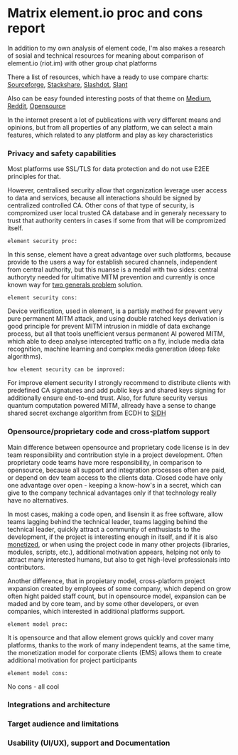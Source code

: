 # Matrix element.io proc and cons report

In addition to my own analysis of element code, I'm also makes a research of sosial and technical resources for meaning about comparison of element.io (riot.im) with other group chat platforms

There a list of resources, which have a ready to use compare charts:
[Sourceforge](https://sourceforge.net/software/compare/Discord-vs-Element-Messenger-vs-Mattermost-vs-Slack/), 
[Stackshare](https://stackshare.io/stackups/discord-vs-mattermost-vs-riot-im0), 
[Slashdot](https://slashdot.org/software/comparison/Discord-vs-Element-Messenger-vs-Mattermost-vs-Slack/), 
[Slant](https://www.slant.co/topics/10806/versus/~mattermost_vs_slack_vs_discord)

Also can be easy founded interesting posts of that theme on [Medium](https://medium.com/ignation/time-to-replace-slack-who-will-win-mattermost-or-riot-matrix-a090e9cdc219), [Reddit](https://www.reddit.com/r/selfhosted/comments/7k471o/zulip_vs_rocketchat_vs_mattermost_vs_riotim_slack/), [Opensource](https://opensource.com/alternatives/slack) 

In the internet present a lot of publications with very different means and opinions, but from all properties of any platform, we can select a main features, which related to any platform and play as key characteristics

### Privacy and safety capabilities

Most platforms use SSL/TLS for data protection and do not use E2EE principles for that. 

However, centralised security allow that organization leverage user access to data and services, because all interactions should be signed by centralized controlled CA.
Other cons of that type of security, is compromized user local trusted CA database and in generaly necessary to trust that authority centers in cases if some from that will be compromized itself.

`element security proc:`

In this sense, element have a great advantage over such platforms, because provide to the users a way for establish secured channels, independent from central authority, but this nuanse is a medal with two sides: central authoryty needed for ultimative MITM prevention and currently is once known way for [two generals problem](https://en.wikipedia.org/wiki/Two_Generals%27_Problem) solution.

`element security cons:`

Device verification, used in element, is a partialy method for prevent very pure permanent MITM attack, and using double ratched keys derivation is good principle for prevent MITM intrusion in middle of data exchange process, but all that tools unefficient versus permanent AI powered MITM, which able to deep analyse intercepted traffic on a fly, include media data recognition, machine learning and complex media generation (deep fake algorithms).

`how element security can be improved:`

For improve element security I strongly recommend to distribute clients with predefined CA signatures and add public keys and shared keys signing for additionally ensure end-to-end trust. Also, for future security versus quantum computation powered MITM, allready have a sense to change shared secret exchange algorithm from ECDH to [SIDH](https://en.wikipedia.org/wiki/Supersingular_isogeny_key_exchange) 

<!--
`what R&D can be initiated for enhance element cryptography:`

I have made some research in newest cryptography direction, called "interpretative cryptography", which look on a key not as on passive data, used for mixing with clear text for encryption, or signing, but as unique random algorythm as is. In the base of idea a fact, that we can interpriate any arbitrary sequence of bytes as some algorythm by endless count of interpretation methods (IM's). This is mean, that we can sync, using SIDH keys exchange IM on remote sides, and then even derive for some encrypted data other IM, which can adopt encrypted data for direct reencryption in a form, encrypted by other key, whithout needs to decrypt it in open form. This is very early experimental technology, which should be deep researched a lot, but that have a potential to make a revolution in a cryptography globally. For example, In a current standards, every E2EE channel use a some wellknown block cypher algorythm for every keys pair, but in concept of interpretative cryptography, for each keys pair will be generated unique block cypher algorithm, defined only by sequence of bytes in a concreat shared secret and works using an unique fresh festel network realization, unlike anything known, like AES, chacha20, polypoly and so on. Nice property of that technique is this block cypher works as a streaming encryption, which can encrypt or decrypt data on a fly and stay a quantum resisted. Main R&D in that cryptography type is found asymmetric interpretative keys exchange (as a replacement of SIDH), which can be multitenant (support any quantity of encrypted data exchange participants) without exponential grows of same data encryption forms and without needs of common for group shared key transfers (in combination of [dinner cryptographers principle](https://en.wikipedia.org/wiki/Dining_cryptographers_problem))
-->
### Opensource/proprietary code and cross-platfom support

Main difference between opensource and proprietary code license is in dev team responsibility and contribution style in a project development. Often proprietary code teams have more responsibility, in comparison to opensource, because all support and integration processes often are paid, or depend on dev team access to the clients data. Closed code have only one advantage over open - keeping a know-how's in a secret, which can give to the company technical advantages only if that technology really have no alternatives. 

In most cases, making a code open, and lisensin it as free software, allow teams lagging behind the technical leader, teams lagging behind the technical leader, quickly attract a community of enthusiasts to the development, if the project is interesting enough in itself, and if it is also [monetized](https://thenewstack.io/options-for-monetizing-your-open-source-project/), or when using the project code in many other projects (libraries, modules, scripts, etc.), additional motivation appears, helping not only to attract many interested humans, but also to get high-level professionals into contributors.

Another difference, that in propietary model, cross-platform project wxpansion created by employees of some company, which depend on grow often hight paided staff count, but in opensource model, expansion can be maded and by core team, and by some other developers, or even companies, which interested in additional platforms support.

`element model proc:`

It is opensource and that allow element grows quickly and cover many platforms, thanks to the work of many independent teams, at the same time, the monetization model for corporate clients (EMS) allows them to create additional motivation for project participants

`element model cons:` 

No cons - all cool

### Integrations and architecture


### Target audience and limitations
<!-- users, group chats and virtual servers (rooms, organizations, etc) -->
### Usability (UI/UX), support and Documentation



